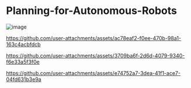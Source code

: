 # Planning-for-Autonomous-Robots
![image](https://github.com/user-attachments/assets/040d4493-3433-4c06-987e-d323111c62dc)


https://github.com/user-attachments/assets/ac78eaf2-f0ee-470b-98a1-163c4acbfdcb

https://github.com/user-attachments/assets/3709ba6f-2d6d-4079-9340-f6e33a5f3f0e

https://github.com/user-attachments/assets/e74752a7-3dea-41f1-ace7-04fd631b3e9a
